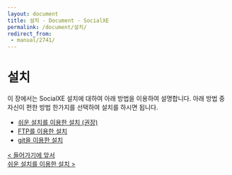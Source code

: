 ```yaml
---
layout: document
title: 설치 - Document - SocialXE
permalink: /document/설치/
redirect_from:
 - manual/2741/
---
```


# 설치

이 장에서는 SocialXE 설치에 대하여 아래 방법을 이용하여 설명합니다. 아래 방법 중 자신이 편한 방법 한가지를 선택하여 설치를 하시면 됩니다.

- [쉬운 설치를 이용한 설치 (권장)](쉬운-설치를-이용한-설치/)
- [FTP를 이용한 설치](FTP를-이용한-설치/)
- [git을 이용한 설치](git을-이용한-설치/)

<div class="pull-left">
	<a class="btn btn-default" href="../들어가기에-앞서/">< 들어가기에 앞서</a>
</div>

<div class="pull-right">
	<a class="btn btn-default" href="쉬운-설치를-이용한-설치/">쉬운 설치를 이용한 설치 ></a>
</div>

<script>
	set_pills('toc_3');
</script>